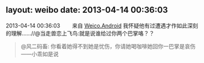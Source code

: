 layout: weibo
date: 2013-04-14 00:36:03
---
<meta name="referrer" content="no-referrer" />

2013-04-14 00:36:03  &nbsp;&nbsp;&nbsp;&nbsp;&nbsp;&nbsp; 来自 <a href="http://app.weibo.com/t/feed/l4RWD" rel="nofollow">Weico.Android</a>
我怀疑他有过遭遇才作如此深刻的理解……//@当走兽恋上飞鸟:就是说谁给过你两个巴掌咯？？
>  @风二码畜: 你看着她得不到她是忧伤，你请她喝咖啡她回你一巴掌是哀伤——小乖如是说 ​​​
